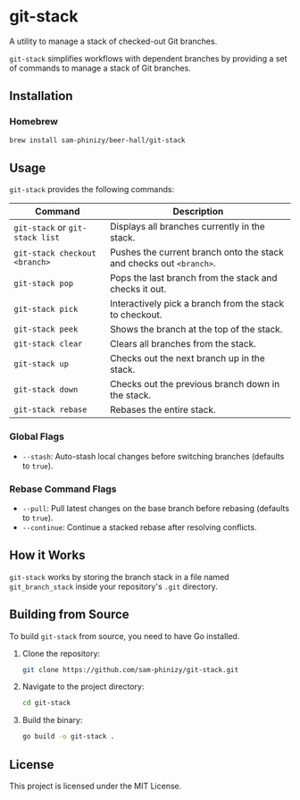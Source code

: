 # git-stack

A utility to manage a stack of checked-out Git branches.

`git-stack` simplifies workflows with dependent branches by providing a set of commands to manage a stack of Git branches.

## Installation

### Homebrew

```sh
brew install sam-phinizy/beer-hall/git-stack
```

## Usage

`git-stack` provides the following commands:

| Command | Description |
| --- | --- |
| `git-stack` or `git-stack list` | Displays all branches currently in the stack. |
| `git-stack checkout <branch>` | Pushes the current branch onto the stack and checks out `<branch>`. |
| `git-stack pop` | Pops the last branch from the stack and checks it out. |
| `git-stack pick` | Interactively pick a branch from the stack to checkout. |
| `git-stack peek` | Shows the branch at the top of the stack. |
| `git-stack clear` | Clears all branches from the stack. |
| `git-stack up` | Checks out the next branch up in the stack. |
| `git-stack down` | Checks out the previous branch down in the stack. |
| `git-stack rebase` | Rebases the entire stack. |

### Global Flags

* `--stash`: Auto-stash local changes before switching branches (defaults to `true`).

### Rebase Command Flags

* `--pull`: Pull latest changes on the base branch before rebasing (defaults to `true`).
* `--continue`: Continue a stacked rebase after resolving conflicts.

## How it Works

`git-stack` works by storing the branch stack in a file named `git_branch_stack` inside your repository's `.git` directory.

## Building from Source

To build `git-stack` from source, you need to have Go installed.

1. Clone the repository:
   ```sh
   git clone https://github.com/sam-phinizy/git-stack.git
   ```
2. Navigate to the project directory:
   ```sh
   cd git-stack
   ```
3. Build the binary:
   ```sh
   go build -o git-stack .
   ```

## License

This project is licensed under the MIT License.
